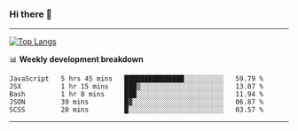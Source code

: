 ### Hi there 👋

-------
[![Top Langs](https://github-readme-stats.vercel.app/api/top-langs/?username=ashish-r)](https://github.com/anuraghazra/github-readme-stats)

📊 **Weekly development breakdown**
<!--START_SECTION:waka-->
```text
JavaScript   5 hrs 45 mins   ███████████████░░░░░░░░░░   59.79 % 
JSX          1 hr 15 mins    ███▒░░░░░░░░░░░░░░░░░░░░░   13.07 % 
Bash         1 hr 8 mins     ███░░░░░░░░░░░░░░░░░░░░░░   11.94 % 
JSON         39 mins         █▓░░░░░░░░░░░░░░░░░░░░░░░   06.87 % 
SCSS         20 mins         █░░░░░░░░░░░░░░░░░░░░░░░░   03.57 % 
```
<!--END_SECTION:waka-->
-------

<!--
**ashish-r/ashish-r** is a ✨ _special_ ✨ repository because its `README.md` (this file) appears on your GitHub profile.

Here are some ideas to get you started:

- 🔭 I’m currently working on ...
- 🌱 I’m currently learning ...
- 👯 I’m looking to collaborate on ...
- 🤔 I’m looking for help with ...
- 💬 Ask me about ...
- 📫 How to reach me: ...
- 😄 Pronouns: ...
- ⚡ Fun fact: ...
-->
